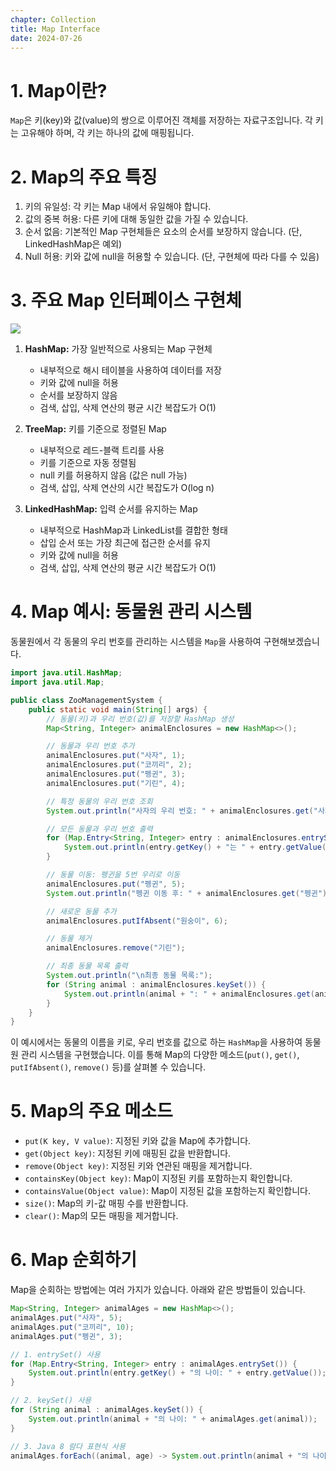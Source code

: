```yaml
---
chapter: Collection
title: Map Interface
date: 2024-07-26
---
```


# 1. Map이란?

`Map`은 키(key)와 값(value)의 쌍으로 이루어진 객체를 저장하는 자료구조입니다. 각 키는 고유해야 하며, 각 키는 하나의 값에 매핑됩니다.

# 2. Map의 주요 특징

1. 키의 유일성: 각 키는 Map 내에서 유일해야 합니다.
2. 값의 중복 허용: 다른 키에 대해 동일한 값을 가질 수 있습니다.
3. 순서 없음: 기본적인 Map 구현체들은 요소의 순서를 보장하지 않습니다. (단, LinkedHashMap은 예외)
4. Null 허용: 키와 값에 null을 허용할 수 있습니다. (단, 구현체에 따라 다를 수 있음)

# 3. 주요 Map 인터페이스 구현체

![](images/essentials-java/chapter15/collection6.png)

1. **HashMap:** 가장 일반적으로 사용되는 Map 구현체
    - 내부적으로 해시 테이블을 사용하여 데이터를 저장
    - 키와 값에 null을 허용
    - 순서를 보장하지 않음
    - 검색, 삽입, 삭제 연산의 평균 시간 복잡도가 O(1)

2. **TreeMap:** 키를 기준으로 정렬된 Map
    - 내부적으로 레드-블랙 트리를 사용
    - 키를 기준으로 자동 정렬됨
    - null 키를 허용하지 않음 (값은 null 가능)
    - 검색, 삽입, 삭제 연산의 시간 복잡도가 O(log n)

3. **LinkedHashMap:** 입력 순서를 유지하는 Map
   - 내부적으로 HashMap과 LinkedList를 결합한 형태
   - 삽입 순서 또는 가장 최근에 접근한 순서를 유지
   - 키와 값에 null을 허용
   - 검색, 삽입, 삭제 연산의 평균 시간 복잡도가 O(1)

# 4. Map 예시: 동물원 관리 시스템

동물원에서 각 동물의 우리 번호를 관리하는 시스템을 `Map`을 사용하여 구현해보겠습니다.

```java
import java.util.HashMap;
import java.util.Map;

public class ZooManagementSystem {
    public static void main(String[] args) {
        // 동물(키)과 우리 번호(값)를 저장할 HashMap 생성
        Map<String, Integer> animalEnclosures = new HashMap<>();

        // 동물과 우리 번호 추가
        animalEnclosures.put("사자", 1);
        animalEnclosures.put("코끼리", 2);
        animalEnclosures.put("펭귄", 3);
        animalEnclosures.put("기린", 4);

        // 특정 동물의 우리 번호 조회
        System.out.println("사자의 우리 번호: " + animalEnclosures.get("사자"));

        // 모든 동물과 우리 번호 출력
        for (Map.Entry<String, Integer> entry : animalEnclosures.entrySet()) {
            System.out.println(entry.getKey() + "는 " + entry.getValue() + "번 우리에 있습니다.");
        }

        // 동물 이동: 펭귄을 5번 우리로 이동
        animalEnclosures.put("펭귄", 5);
        System.out.println("펭귄 이동 후: " + animalEnclosures.get("펭귄"));

        // 새로운 동물 추가
        animalEnclosures.putIfAbsent("원숭이", 6);

        // 동물 제거
        animalEnclosures.remove("기린");

        // 최종 동물 목록 출력
        System.out.println("\n최종 동물 목록:");
        for (String animal : animalEnclosures.keySet()) {
            System.out.println(animal + ": " + animalEnclosures.get(animal) + "번 우리");
        }
    }
}
```

이 예시에서는 동물의 이름을 키로, 우리 번호를 값으로 하는 `HashMap`을 사용하여 동물원 관리 시스템을 구현했습니다. 이를 통해 Map의 다양한 메소드(`put()`, `get()`, `putIfAbsent()`, `remove()` 등)를 살펴볼 수 있습니다.

# 5. Map의 주요 메소드

- `put(K key, V value)`: 지정된 키와 값을 Map에 추가합니다.
- `get(Object key)`: 지정된 키에 매핑된 값을 반환합니다.
- `remove(Object key)`: 지정된 키와 연관된 매핑을 제거합니다.
- `containsKey(Object key)`: Map이 지정된 키를 포함하는지 확인합니다.
- `containsValue(Object value)`: Map이 지정된 값을 포함하는지 확인합니다.
- `size()`: Map의 키-값 매핑 수를 반환합니다.
- `clear()`: Map의 모든 매핑을 제거합니다.

# 6. Map 순회하기

Map을 순회하는 방법에는 여러 가지가 있습니다. 아래와 같은 방법들이 있습니다.

```java
Map<String, Integer> animalAges = new HashMap<>();
animalAges.put("사자", 5);
animalAges.put("코끼리", 10);
animalAges.put("펭귄", 3);

// 1. entrySet() 사용
for (Map.Entry<String, Integer> entry : animalAges.entrySet()) {
    System.out.println(entry.getKey() + "의 나이: " + entry.getValue());
}

// 2. keySet() 사용
for (String animal : animalAges.keySet()) {
    System.out.println(animal + "의 나이: " + animalAges.get(animal));
}

// 3. Java 8 람다 표현식 사용
animalAges.forEach((animal, age) -> System.out.println(animal + "의 나이: " + age));
```